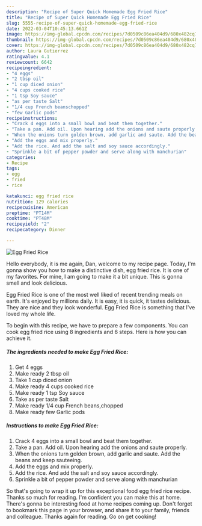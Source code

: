 ```yaml
---
description: "Recipe of Super Quick Homemade Egg Fried Rice"
title: "Recipe of Super Quick Homemade Egg Fried Rice"
slug: 5555-recipe-of-super-quick-homemade-egg-fried-rice
date: 2022-03-04T10:45:13.661Z
image: https://img-global.cpcdn.com/recipes/7d0509c86ea404d9/680x482cq70/egg-fried-rice-recipe-main-photo.jpg
thumbnail: https://img-global.cpcdn.com/recipes/7d0509c86ea404d9/680x482cq70/egg-fried-rice-recipe-main-photo.jpg
cover: https://img-global.cpcdn.com/recipes/7d0509c86ea404d9/680x482cq70/egg-fried-rice-recipe-main-photo.jpg
author: Laura Gutierrez
ratingvalue: 4.1
reviewcount: 6642
recipeingredient:
- "4 eggs"
- "2 tbsp oil"
- "1 cup diced onion"
- "4 cups cooked rice"
- "1 tsp Soy sauce"
- "as per taste Salt"
- "1/4 cup French beanschopped"
- "few Garlic pods"
recipeinstructions:
- "Crack 4 eggs into a small bowl and beat them together."
- "Take a pan. Add oil. Upon hearing add the onions and saute properly."
- "When the onions turn golden brown, add garlic and saute. Add the beans and keep sauteeing."
- "Add the eggs and mix properly."
- "Add the rice. And add the salt and soy sauce accordingly."
- "Sprinkle a bit of pepper powder and serve along with manchurian"
categories:
- Recipe
tags:
- egg
- fried
- rice

katakunci: egg fried rice 
nutrition: 129 calories
recipecuisine: American
preptime: "PT14M"
cooktime: "PT48M"
recipeyield: "2"
recipecategory: Dinner

---
```



![Egg Fried Rice](https://img-global.cpcdn.com/recipes/7d0509c86ea404d9/680x482cq70/egg-fried-rice-recipe-main-photo.jpg)

Hello everybody, it is me again, Dan, welcome to my recipe page. Today, I'm gonna show you how to make a distinctive dish, egg fried rice. It is one of my favorites. For mine, I am going to make it a bit unique. This is gonna smell and look delicious.



Egg Fried Rice is one of the most well liked of recent trending meals on earth. It's enjoyed by millions daily. It is easy, it is quick, it tastes delicious. They are nice and they look wonderful. Egg Fried Rice is something that I've loved my whole life.


To begin with this recipe, we have to prepare a few components. You can cook egg fried rice using 8 ingredients and 6 steps. Here is how you can achieve it.

<!--inarticleads1-->

##### The ingredients needed to make Egg Fried Rice:

1. Get 4 eggs
1. Make ready 2 tbsp oil
1. Take 1 cup diced onion
1. Make ready 4 cups cooked rice
1. Make ready 1 tsp Soy sauce
1. Take as per taste Salt
1. Make ready 1/4 cup French beans,chopped
1. Make ready few Garlic pods




<!--inarticleads2-->

##### Instructions to make Egg Fried Rice:

1. Crack 4 eggs into a small bowl and beat them together.
1. Take a pan. Add oil. Upon hearing add the onions and saute properly.
1. When the onions turn golden brown, add garlic and saute. Add the beans and keep sauteeing.
1. Add the eggs and mix properly.
1. Add the rice. And add the salt and soy sauce accordingly.
1. Sprinkle a bit of pepper powder and serve along with manchurian




So that's going to wrap it up for this exceptional food egg fried rice recipe. Thanks so much for reading. I'm confident you can make this at home. There's gonna be interesting food at home recipes coming up. Don't forget to bookmark this page in your browser, and share it to your family, friends and colleague. Thanks again for reading. Go on get cooking!
